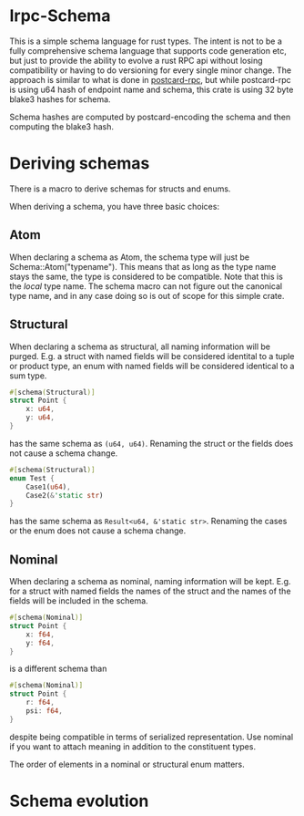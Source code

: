 # Irpc-Schema

This is a simple schema language for rust types. The intent is not to be a fully comprehensive schema language that supports code generation etc, but just to provide the ability to evolve a rust RPC api without losing compatibility or having to do versioning for every single minor change. The approach is similar to what is done in [postcard-rpc](https://github.com/jamesmunns/postcard-rpc), but while postcard-rpc is using u64 hash of endpoint name and schema, this crate is using 32 byte blake3 hashes for schema.

Schema hashes are computed by postcard-encoding the schema and then computing the blake3 hash.

# Deriving schemas

There is a macro to derive schemas for structs and enums.

When deriving a schema, you have three basic choices:

## Atom

When declaring a schema as Atom, the schema type will just be Schema::Atom("typename"). This means that as long as the type name stays the same, the type is considered to be compatible. Note that this is the *local* type name. The schema macro can not figure out the canonical type name, and in any case doing so is out of scope for this simple crate.

## Structural

When declaring a schema as structural, all naming information will be purged. E.g. a struct with named fields will be considered identital to a tuple or product type, an enum with named fields will be considered identical to a sum type.

```rust
#[schema(Structural)]
struct Point {
    x: u64,
    y: u64,
}
```

has the same schema as `(u64, u64)`. Renaming the struct or the fields does not cause a schema change.

```rust
#[schema(Structural)]
enum Test {
    Case1(u64),
    Case2(&'static str)
}
```

has the same schema as `Result<u64, &'static str>`. Renaming the cases or the enum does not cause a schema change.

## Nominal

When declaring a schema as nominal, naming information will be kept. E.g. for a struct with named fields the names of the struct and the names of the fields will be included in the schema.

```rust
#[schema(Nominal)]
struct Point {
    x: f64,
    y: f64,
}
```

is a different schema than

```rust
#[schema(Nominal)]
struct Point {
    r: f64,
    psi: f64,
}
```

despite being compatible in terms of serialized representation. Use nominal if you want to attach meaning in addition to the constituent types.

The order of elements in a nominal or structural enum matters.

# Schema evolution

